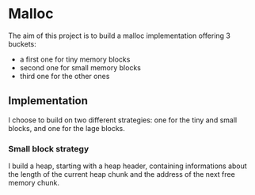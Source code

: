 # Malloc

The aim of this project is to build a malloc implementation offering 3 buckets:
 - a first one for tiny memory blocks
 - second one for small memory blocks
 - third one for the other ones

## Implementation
 I choose to build on two different strategies: one for the tiny and small
 blocks, and one for the lage blocks.

### Small block strategy
I build a heap, starting with a heap header, containing informations about the
length of the current heap chunk and the address of the next free memory chunk.
